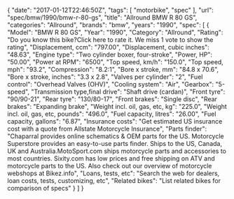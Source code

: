 {
    "date": "2017-01-12T22:46:50Z",
    "tags": [
        "motorbike",
        "spec"
    ],
    "url": "spec\/bmw\/1990\/bmw-r-80-gs",
    "title": "Allround BMW R 80 GS",
    "categories": "Allround",
    "brands": "bmw",
    "years": "1990",
    "spec": [
        {
            "Model": "BMW R 80 GS",
            "Year": "1990",
            "Category": "Allround",
            "Rating": "Do you know this bike?Click here to rate it. We miss 1 vote to show the rating",
            "Displacement, ccm": "797.00",
            "Displacement, cubic inches": "48.63",
            "Engine type": "Two cylinder boxer, four-stroke",
            "Power, HP": "50.00",
            "Power at RPM": "6500",
            "Top speed, km\/h": "150.0",
            "Top speed, mph": "93.2",
            "Compression": "8.2:1",
            "Bore x stroke, mm": "84.8 x 70.6",
            "Bore x stroke, inches": "3.3 x 2.8",
            "Valves per cylinder": "2",
            "Fuel control": "Overhead Valves (OHV)",
            "Cooling system": "Air",
            "Gearbox": "5-speed",
            "Transmission type,final drive": "Shaft drive (cardan)",
            "Front tyre": "90\/90-21",
            "Rear tyre": "130\/80-17",
            "Front brakes": "Single disc",
            "Rear brakes": "Expanding brake",
            "Weight incl. oil, gas, etc, kg": "225.0",
            "Weight incl. oil, gas, etc, pounds": "496.0",
            "Fuel capacity, litres": "26.00",
            "Fuel capacity, gallons": "6.87",
            "Insurance costs": "Get estimated US insurance cost with a quote from Allstate Motorcycle Insurance",
            "Parts finder": "Chaparral provides online schematics & OEM parts for the US.   Motorcycle Superstore provides an easy-to-use parts finder. Ships to the US, Canada, UK and Australia.MotoSport.com ships motorcycle parts and accessories to most countries.    Sixity.com has low prices and free shipping on ATV and motorcycle parts to the US. Also check out our overview of motorcycle webshops at Bikez.info",
            "Loans, tests, etc": "Search the web for dealers, loan costs, tests, customizing, etc",
            "Related bikes": "List related bikes for comparison of specs"
        }
    ]
}